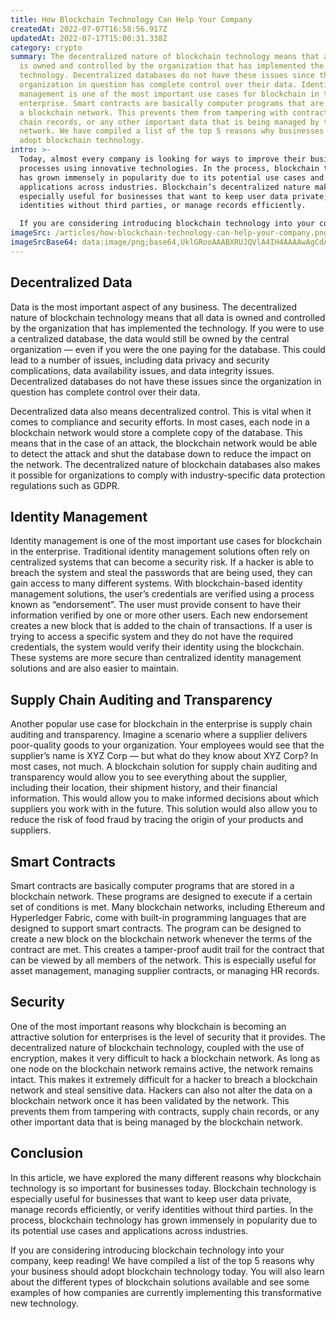 ```yaml
---
title: How Blockchain Technology Can Help Your Company
createdAt: 2022-07-07T16:58:56.917Z
updatedAt: 2022-07-17T15:00:31.338Z
category: crypto
summary: The decentralized nature of blockchain technology means that all data
  is owned and controlled by the organization that has implemented the
  technology. Decentralized databases do not have these issues since the
  organization in question has complete control over their data. Identity
  management is one of the most important use cases for blockchain in the
  enterprise. Smart contracts are basically computer programs that are stored in
  a blockchain network. This prevents them from tampering with contracts, supply
  chain records, or any other important data that is being managed by the
  network. We have compiled a list of the top 5 reasons why businesses should
  adopt blockchain technology.
intro: >-
  Today, almost every company is looking for ways to improve their business
  processes using innovative technologies. In the process, blockchain technology
  has grown immensely in popularity due to its potential use cases and
  applications across industries. Blockchain’s decentralized nature makes it
  especially useful for businesses that want to keep user data private, verify
  identities without third parties, or manage records efficiently. 

  If you are considering introducing blockchain technology into your company, keep reading! We have compiled a list of the top 5 reasons why your business should adopt blockchain technology today. You will also learn about the different types of blockchain solutions available and see some examples of how companies are currently implementing this transformative new technology.
imageSrc: /articles/how-blockchain-technology-can-help-your-company.png
imageSrcBase64: data:image/png;base64,UklGRooAAABXRUJQVlA4IH4AAAAwAgCdASoKAAoAAUAmJQBOgMWq1OZnnEdgAAD+rT8uzPNibzHZItvX/4s+kv+a9bu9sE/Hxh9FWCkvgpOVIZXNbvv7b/DNrOazub5YS4ZHcG+2w1Ydrc34J8OGh3/px5TDdi9RPsJRT5x4DbLk4RFcFOj9ziI6l6L99LwAAAA=
---
```


## Decentralized Data

Data is the most important aspect of any business. The decentralized nature of blockchain technology means that all data is owned and controlled by the organization that has implemented the technology. If you were to use a centralized database, the data would still be owned by the central organization — even if you were the one paying for the database. This could lead to a number of issues, including data privacy and security complications, data availability issues, and data integrity issues. Decentralized databases do not have these issues since the organization in question has complete control over their data.

Decentralized data also means decentralized control. This is vital when it comes to compliance and security efforts. In most cases, each node in a blockchain network would store a complete copy of the database. This means that in the case of an attack, the blockchain network would be able to detect the attack and shut the database down to reduce the impact on the network. The decentralized nature of blockchain databases also makes it possible for organizations to comply with industry-specific data protection regulations such as GDPR.

## Identity Management

Identity management is one of the most important use cases for blockchain in the enterprise. Traditional identity management solutions often rely on centralized systems that can become a security risk. If a hacker is able to breach the system and steal the passwords that are being used, they can gain access to many different systems. With blockchain-based identity management solutions, the user’s credentials are verified using a process known as “endorsement”. The user must provide consent to have their information verified by one or more other users. Each new endorsement creates a new block that is added to the chain of transactions. If a user is trying to access a specific system and they do not have the required credentials, the system would verify their identity using the blockchain. These systems are more secure than centralized identity management solutions and are also easier to maintain.

## Supply Chain Auditing and Transparency

Another popular use case for blockchain in the enterprise is supply chain auditing and transparency. Imagine a scenario where a supplier delivers poor-quality goods to your organization. Your employees would see that the supplier’s name is XYZ Corp — but what do they know about XYZ Corp? In most cases, not much. A blockchain solution for supply chain auditing and transparency would allow you to see everything about the supplier, including their location, their shipment history, and their financial information. This would allow you to make informed decisions about which suppliers you work with in the future. This solution would also allow you to reduce the risk of food fraud by tracing the origin of your products and suppliers.

## Smart Contracts

Smart contracts are basically computer programs that are stored in a blockchain network. These programs are designed to execute if a certain set of conditions is met. Many blockchain networks, including Ethereum and Hyperledger Fabric, come with built-in programming languages that are designed to support smart contracts. The program can be designed to create a new block on the blockchain network whenever the terms of the contract are met. This creates a tamper-proof audit trail for the contract that can be viewed by all members of the network. This is especially useful for asset management, managing supplier contracts, or managing HR records.

## Security

One of the most important reasons why blockchain is becoming an attractive solution for enterprises is the level of security that it provides. The decentralized nature of blockchain technology, coupled with the use of encryption, makes it very difficult to hack a blockchain network. As long as one node on the blockchain network remains active, the network remains intact. This makes it extremely difficult for a hacker to breach a blockchain network and steal sensitive data. Hackers can also not alter the data on a blockchain network once it has been validated by the network. This prevents them from tampering with contracts, supply chain records, or any other important data that is being managed by the blockchain network.

## Conclusion

In this article, we have explored the many different reasons why blockchain technology is so important for businesses today. Blockchain technology is especially useful for businesses that want to keep user data private, manage records efficiently, or verify identities without third parties. In the process, blockchain technology has grown immensely in popularity due to its potential use cases and applications across industries.

If you are considering introducing blockchain technology into your company, keep reading! We have compiled a list of the top 5 reasons why your business should adopt blockchain technology today. You will also learn about the different types of blockchain solutions available and see some examples of how companies are currently implementing this transformative new technology.
